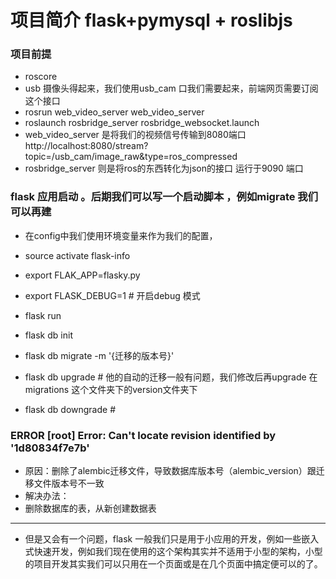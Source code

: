 # 项目简介 flask+pymysql + roslibjs 
### 项目前提 
- roscore 
- usb 摄像头得起来，我们使用usb_cam 口我们需要起来，前端网页需要订阅这个接口 
- rosrun web_video_server web_video_server 
- roslaunch rosbridge_server rosbridge_websocket.launch 
- web_video_server 是将我们的视频信号传输到8080端口 http://localhost:8080/stream?topic=/usb_cam/image_raw&type=ros_compressed
-  rosbridge_server 则是将ros的东西转化为json的接口 运行于9090 端口

### flask 应用启动 。后期我们可以写一个启动脚本 ，例如migrate 我们可以再建   
- 在config中我们使用环境变量来作为我们的配置，
- source activate flask-info 
- export FLAK_APP=flasky.py
- export FLASK_DEBUG=1  # 开启debug  模式
- flask run 

- flask db init 
- flask db migrate -m '{迁移的版本号}'
- flask db upgrade # 他的自动的迁移一般有问题，我们修改后再upgrade  在migrations 这个文件夹下的version文件夹下 
- flask db downgrade # 
### ERROR [root] Error: Can't locate revision identified by '1d80834f7e7b'
- 原因：删除了alembic迁移文件，导致数据库版本号（alembic_version）跟迁移文件版本号不一致
- 解决办法：
- 删除数据库的表，从新创建数据表 
___
- 但是又会有一个问题，flask 一般我们只是用于小应用的开发，例如一些嵌入式快速开发，例如我们现在使用的这个架构其实并不适用于小型的架构，小型的项目开发其实我们可以只用在一个页面或是在几个页面中搞定便可以的了。
